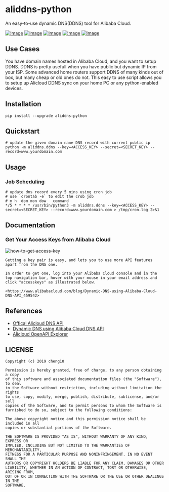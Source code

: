 # aliddns-python

An easy-to-use dynamic DNS(DDNS) tool for Alibaba Cloud.

[![image](https://img.shields.io/pypi/status/aliddns-python)](https://pypi.org/project/aliddns-python/)
[![image](https://img.shields.io/pypi/v/aliddns-python.svg)](https://pypi.org/project/aliddns-python/)
[![image](https://img.shields.io/pypi/l/aliddns-python.svg)](https://pypi.org/project/aliddns-python/)
[![image](https://img.shields.io/pypi/pyversions/aliddns-python.svg)](https://pypi.org/project/aliddns-python/)
[![image](https://img.shields.io/github/contributors/cheng10/aliddns-python.svg)](https://github.com/cheng10/aliddns-python/graphs/contributors)

## Use Cases

You have domain names hosted in Alibaba Cloud, and you want to setup DDNS.
DDNS is pretty usefull when you have public but dynamic IP from your ISP.
Some advanced home routers support DDNS of many kinds out of box,
but many cheap or old ones do not. This easy to use script allows you to setup
up Alicloud DDNS sync on your home PC or any python-enabled devices.

## Installation

```shell
pip install --upgrade aliddns-python
```

## Quickstart

```shell
# update the given domain name DNS record with current public ip
python -m aliddns.ddns --key=<ACCESS_KEY> --secret=<SECRET_KEY> --record=www.yourdomain.com
```

## Usage

### Job Scheduling

```shell
# update dns record every 5 mins using cron job
# use `crontab -e` to edit the crob job
# m h  dom mon dow   command
*/5 * * * * /usr/bin/python3 -m aliddns.ddns --key=<ACCESS_KEY> --secret=<SECRET_KEY> --record=www.yourdomain.com > /tmp/cron.log 2>&1
```

## Documentation

### Get Your Access Keys from Alibaba Cloud

![how-to-get-access-key](https://user-images.githubusercontent.com/10646050/61933480-9038de00-afb8-11e9-9bfd-3cd8f21d0ecd.png)

```text
Getting a key pair is easy, and lets you to use more API features apart from the DNS one.

In order to get one, log into your Alibaba Cloud console and in the top navigation bar, hover with your mouse in your email address and click "accesskeys" as illustrated below.

<https://www.alibabacloud.com/blog/Dynamic-DNS-using-Alibaba-Cloud-DNS-API_459542>
```

## References

- [Offical Alicloud DNS API](https://help.aliyun.com/document_detail/124923.html)
- [Dynamic DNS using Alibaba Cloud DNS API](https://www.alibabacloud.com/blog/Dynamic-DNS-using-Alibaba-Cloud-DNS-API_459542)
- [Alicloud OpenAPI Explorer](https://api.aliyun.com/)

## LICENSE

```text
Copyright (c) 2019 cheng10

Permission is hereby granted, free of charge, to any person obtaining a copy
of this software and associated documentation files (the "Software"), to deal
in the Software without restriction, including without limitation the rights
to use, copy, modify, merge, publish, distribute, sublicense, and/or sell
copies of the Software, and to permit persons to whom the Software is
furnished to do so, subject to the following conditions:

The above copyright notice and this permission notice shall be included in all
copies or substantial portions of the Software.

THE SOFTWARE IS PROVIDED "AS IS", WITHOUT WARRANTY OF ANY KIND, EXPRESS OR
IMPLIED, INCLUDING BUT NOT LIMITED TO THE WARRANTIES OF MERCHANTABILITY,
FITNESS FOR A PARTICULAR PURPOSE AND NONINFRINGEMENT. IN NO EVENT SHALL THE
AUTHORS OR COPYRIGHT HOLDERS BE LIABLE FOR ANY CLAIM, DAMAGES OR OTHER
LIABILITY, WHETHER IN AN ACTION OF CONTRACT, TORT OR OTHERWISE, ARISING FROM,
OUT OF OR IN CONNECTION WITH THE SOFTWARE OR THE USE OR OTHER DEALINGS IN THE
SOFTWARE.
```
